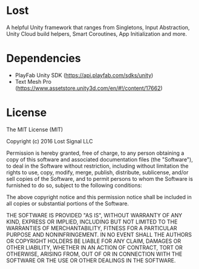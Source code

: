 # Lost
A helpful Unity framework that ranges from Singletons, Input Abstraction, Unity Cloud build helpers, Smart Coroutines, App Initialization and more.

# Dependencies
* PlayFab Unity SDK (https://api.playfab.com/sdks/unity)
* Text Mesh Pro (https://www.assetstore.unity3d.com/en/#!/content/17662)

# License

The MIT License (MIT)

Copyright (c) 2016 Lost Signal LLC

Permission is hereby granted, free of charge, to any person obtaining a copy of this software and associated documentation files (the "Software"), to deal in the Software without restriction, including without limitation the rights to use, copy, modify, merge, publish, distribute, sublicense, and/or sell copies of the Software, and to permit persons to whom the Software is furnished to do so, subject to the following conditions:

The above copyright notice and this permission notice shall be included in all copies or substantial portions of the Software.

THE SOFTWARE IS PROVIDED "AS IS", WITHOUT WARRANTY OF ANY KIND, EXPRESS OR IMPLIED, INCLUDING BUT NOT LIMITED TO THE WARRANTIES OF MERCHANTABILITY, FITNESS FOR A PARTICULAR PURPOSE AND NONINFRINGEMENT. IN NO EVENT SHALL THE AUTHORS OR COPYRIGHT HOLDERS BE LIABLE FOR ANY CLAIM, DAMAGES OR OTHER LIABILITY, WHETHER IN AN ACTION OF CONTRACT, TORT OR OTHERWISE, ARISING FROM, OUT OF OR IN CONNECTION WITH THE SOFTWARE OR THE USE OR OTHER DEALINGS IN THE SOFTWARE.
